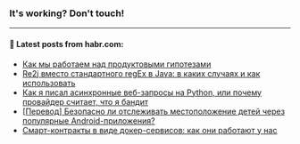 ### It's working? Don't touch!

---
<!--
#### 🛠️ Technical stack:

![C++](https://img.shields.io/badge/C++-informational?logo=c%2B%2B&style=flat&logoColor=white&color=9C033A)
![Java](https://img.shields.io/badge/Java-informational?logo=java&style=flat&logoColor=white&color=007396)
![Kotlin](https://img.shields.io/badge/Kotlin-informational?logo=Kotlin&style=flat&logoColor=white&color=0095D5)
![JS](https://img.shields.io/badge/JS-informational?logo=javaScript&style=flat&logoColor=black&color=F7Df1E) <br>
![HTML5](https://img.shields.io/badge/HTML5-informational?logo=html5&style=flat&logoColor=white&color=E34F26)
![CSS3](https://img.shields.io/badge/CSS3-informational?logo=css3&style=flat&logoColor=white&color=157286)
![Sass](https://img.shields.io/badge/Saas-informational?logo=sass&style=flat&logoColor=white&color=hotpink)
![PHP](https://img.shields.io/badge/PHP-informational?logo=php&style=flat&logoColor=white&color=777BB4) <br>
![WebPAck](https://img.shields.io/badge/WebPack-informational?logo=webPack&style=flat&logoColor=white&color=FF6F00)
![Bootstrap](https://img.shields.io/badge/Bootstrap-informational?logo=Bootstrap&style=flat&logoColor=white&color=7952B3)
![MySQL](https://img.shields.io/badge/MySQL-informational?logo=MySQL&style=flat&logoColor=white&color=00f) <br>
![NodeJS](https://img.shields.io/badge/NodeJS-informational?logo=node.js&style=flat&logoColor=white&color=43853D)
![Spring](https://img.shields.io/badge/Spring-informational?logo=Spring&style=flat&logoColor=white&color=0A9EDC)
![Angular](https://img.shields.io/badge/Vue-informational?logo=vue.js&style=flat&logoColor=white&color=red)
![Git](https://img.shields.io/badge/Git-informational?logo=git&style=flat&logoColor=white&color=darkorange)

___
-->

#### 💬 Latest posts from habr.com:

<!-- BLOG-POST-LIST:START -->
- [Как мы работаем над продуктовыми гипотезами](https://habr.com/ru/post/670236/?utm_source=habrahabr&utm_medium=rss&utm_campaign=670236)
- [Re2j вместо стандартного regEx в Java: в каких случаях и как использовать](https://habr.com/ru/post/674178/?utm_source=habrahabr&utm_medium=rss&utm_campaign=674178)
- [Как я писал асинхронные веб-запросы на Python, или почему провайдер считает, что я бандит](https://habr.com/ru/post/674150/?utm_source=habrahabr&utm_medium=rss&utm_campaign=674150)
- [[Перевод] Безопасно ли отслеживать местоположение детей через популярные Android-приложения?](https://habr.com/ru/post/674108/?utm_source=habrahabr&utm_medium=rss&utm_campaign=674108)
- [Смарт-контракты в виде докер-сервисов: как они работают у нас](https://habr.com/ru/post/674086/?utm_source=habrahabr&utm_medium=rss&utm_campaign=674086)
<!-- BLOG-POST-LIST:END -->
